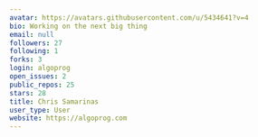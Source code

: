 ```yaml
---
avatar: https://avatars.githubusercontent.com/u/5434641?v=4
bio: Working on the next big thing
email: null
followers: 27
following: 1
forks: 3
login: algoprog
open_issues: 2
public_repos: 25
stars: 28
title: Chris Samarinas
user_type: User
website: https://algoprog.com
---
```

